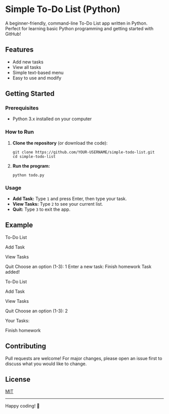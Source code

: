 # Simple To-Do List (Python)

A beginner-friendly, command-line To-Do List app written in Python.  
Perfect for learning basic Python programming and getting started with GitHub!

## Features

- Add new tasks
- View all tasks
- Simple text-based menu
- Easy to use and modify

## Getting Started

### Prerequisites

- Python 3.x installed on your computer

### How to Run

1. **Clone the repository** (or download the code):
    ```
    git clone https://github.com/YOUR-USERNAME/simple-todo-list.git
    cd simple-todo-list
    ```
2. **Run the program:**
    ```
    python todo.py
    ```

### Usage

- **Add Task:** Type `1` and press Enter, then type your task.
- **View Tasks:** Type `2` to see your current list.
- **Quit:** Type `3` to exit the app.

## Example

To-Do List

Add Task

View Tasks

Quit
Choose an option (1-3): 1
Enter a new task: Finish homework
Task added!

To-Do List

Add Task

View Tasks

Quit
Choose an option (1-3): 2

Your Tasks:

Finish homework


## Contributing

Pull requests are welcome! For major changes, please open an issue first to discuss what you would like to change.

## License

[MIT](LICENSE)

---

Happy coding! 🚀
